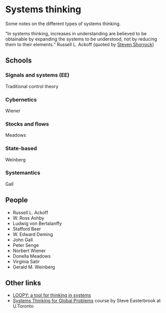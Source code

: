 # Systems thinking

Some notes on the different types of systems thinking.

“In systems thinking, increases in understanding are believed to be obtainable
by expanding the systems to be understood, not by reducing them to their
elements.” Russell L. Ackoff (quoted by [Steven
Shorrock](https://humanisticsystems.com/2019/11/25/four-kinds-of-thinking-2-systems-thinking/))

## Schools

### Signals and systems (EE)

Traditional control theory

### Cybernetics

Wiener

### Stocks and flows 

Meadows

### State-based

Weinberg

### Systemantics

Gall

## People

* Russell L. Ackoff
* W. Ross Ashby
* Ludwig von Bertalanffy
* Stafford Beer
* W. Edward Deming
* John Gall
* Peter Senge
* Norbert Wiener
* Donella Meadows
* Virginia Satir
* Gerald M. Weinberg

## Other links

* [LOOPY: a tool for thinking in systems](https://ncase.me/loopy/)
* [Systems Thinking for Global Problems](http://www.cs.toronto.edu/~sme/SystemsThinking/) course by Steve Easterbrook at U.Toronto
